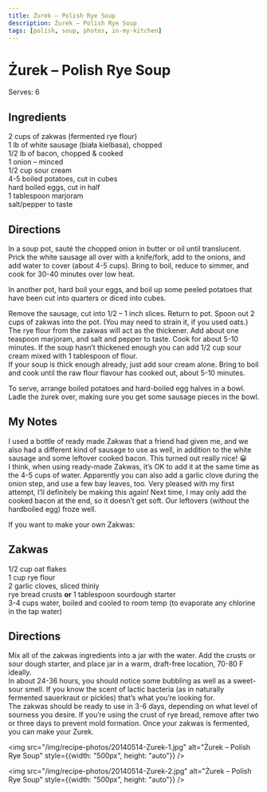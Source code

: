 ```yaml
---
title: Żurek – Polish Rye Soup
description: Żurek – Polish Rye Soup
tags: [polish, soup, photos, in-my-kitchen]
---
```


# Żurek – Polish Rye Soup
Serves: 6

## Ingredients
2 cups of zakwas (fermented rye flour)  
1 lb of white sausage (biała kielbasa), chopped  
1/2 lb of bacon, chopped & cooked  
1 onion – minced  
1/2 cup sour cream  
4-5 boiled potatoes, cut in cubes  
hard boiled eggs, cut in half  
1 tablespoon marjoram  
salt/pepper to taste

## Directions
In a soup pot, sauté the chopped onion in butter or oil until translucent. Prick the white sausage all over with a knife/fork, add to the onions, and add water to cover (about 4-5 cups). Bring to boil, reduce to simmer, and cook for 30-40 minutes over low heat.

In another pot, hard boil your eggs, and boil up some peeled potatoes that have been cut into quarters or diced into cubes.

Remove the sausage, cut into 1/2 – 1 inch slices. Return to pot. Spoon out 2 cups of zakwas into the pot. (You may need to strain it, if you used oats.) The rye flour from the zakwas will act as the thickener. Add about one teaspoon marjoram, and salt and pepper to taste. Cook for about 5-10 minutes. If the soup hasn’t thickened enough you can add 1/2 cup sour cream mixed with 1 tablespoon of flour.  
If your soup is thick enough already, just add sour cream alone. Bring to boil and cook until the raw flour flavour has cooked out, about 5-10 minutes.

To serve, arrange boiled potatoes and hard-boiled egg halves in a bowl. Ladle the żurek over, making sure you get some sausage pieces in the bowl.

## My Notes
I used a bottle of ready made Zakwas that a friend had given me, and we also had a different kind of sausage to use as well, in addition to the white sausage and some leftover cooked bacon. This turned out really nice! 😀  
I think, when using ready-made Zakwas, it’s OK to add it at the same time as the 4-5 cups of water. Apparently you can also add a garlic clove during the onion step, and use a few bay leaves, too. Very pleased with my first attempt, I’ll definitely be making this again! Next time, I may only add the cooked bacon at the end, so it doesn’t get soft. Our leftovers (without the hardboiled egg) froze well.

If you want to make your own Zakwas:

## Zakwas
1/2 cup oat flakes  
1 cup rye flour  
2 garlic cloves, sliced thinly  
rye bread crusts **or** 1 tablespoon sourdough starter  
3-4 cups water, boiled and cooled to room temp (to evaporate any chlorine in the tap water)

## Directions
Mix all of the zakwas ingredients into a jar with the water. Add the crusts or sour dough starter, and place jar in a warm, draft-free location, 70-80 F ideally.  
In about 24-36 hours, you should notice some bubbling as well as a sweet-sour smell. If you know the scent of lactic bacteria (as in naturally fermented sauerkraut or pickles) that’s what you’re looking for.  
The zakwas should be ready to use in 3-6 days, depending on what level of sourness you desire. If you’re using the crust of rye bread, remove after two or three days to prevent mold formation. Once your zakwas is fermented, you can make your Zurek.

<img src="/img/recipe-photos/20140514-Zurek-1.jpg" alt="Żurek – Polish Rye Soup" style={{width: "500px", height: "auto"}} />

<img src="/img/recipe-photos/20140514-Zurek-2.jpg" alt="Żurek – Polish Rye Soup" style={{width: "500px", height: "auto"}} />  